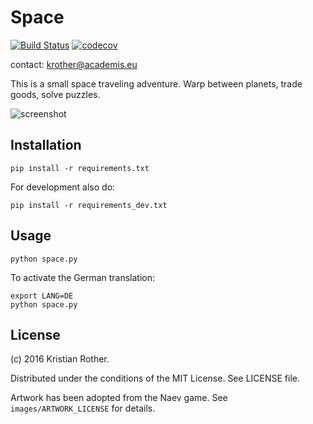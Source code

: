 # Space

[![Build Status](https://travis-ci.org/krother/space.svg?branch=master)](https://travis-ci.org/krother/space)
[![codecov](https://codecov.io/gh/krother/space/branch/master/graph/badge.svg)](https://codecov.io/gh/krother/space)

contact: krother@academis.eu

This is a small space traveling adventure. Warp between planets, trade goods, solve puzzles.

![screenshot](screenshot.png)

## Installation

    pip install -r requirements.txt

For development also do:

    pip install -r requirements_dev.txt

## Usage

    python space.py

To activate the German translation:

    export LANG=DE
    python space.py

## License

(c) 2016 Kristian Rother.

Distributed under the conditions of the MIT License. See LICENSE file.

Artwork has been adopted from the Naev game. See `images/ARTWORK_LICENSE` for details.
